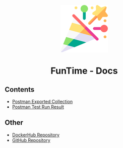 <p align="center">
    <a href='https://www.nfthost.app/' rel='nofollow'>
        <img src='../public/assets/image/logo.png' alt='FunTime Logo' style="width: 150px" />
    </a>
</p>

<h1 align="center">FunTime - Docs</h1>

## Contents

<ul>
<li><a href='https://github.com/Damandeep27/FunTime/blob/main/docs/FunTime.postman_collection.json' target="_blank">Postman Exported Collection</a></li>
<li><a href='https://github.com/Damandeep27/FunTime/blob/main/docs/FunTime.postman_test_run.json' target="_blank">Postman Test Run Result</a></li>
</ul>

## Other

<ul>
<li><a href='https://hub.docker.com/repository/docker/stephenasuncion/funtime' target="_blank">DockerHub Repository</a></li>
<li><a href='https://github.com/Damandeep27/FunTime' target="_blank">GitHub Repository</a></li>
</ul>